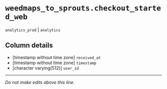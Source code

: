 # `weedmaps_to_sprouts.checkout_started_web`
`analytics_prod` | `analytics`

## Column details
* [timestamp without time zone] `received_at`
* [timestamp without time zone] `timestamp`
* [character varying(512)] `user_id`

-------------------------------------------------------------------------------
*Do not make edits above this line.*
